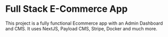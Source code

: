 # Full Stack E-Commerce App
This project is a fully functional Ecommerce app with an Admin Dashboard and CMS. It uses NextJS, Payload CMS, Stripe, Docker and much more.